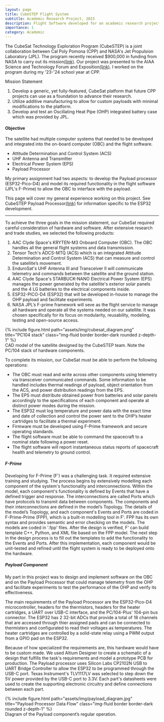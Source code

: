 ```yaml
---
layout: page
title: CubeSTEP Flight System
subtitle: Academic Research Project, 2023
description: Flight Software developed for an academic research project involving a satellite using an ARM Cortex-M3 processor and JPL's open-source F-Prime C++ Framework.
importance: 1
category: Academic
---
```

The CubeSat Technology Exploration Program (CubeSTEP) is a joint collaboration between Cal Poly Pomona (CPP) and NASA's Jet Propulsion Laboratory (JPL). The program recently received $900,000 in funding from NASA to carry out its mission[(link)](https://polycentric.cpp.edu/2023/08/nasa-awards-900k-to-cpp-space-defense-tech-and-security-news/). Our project was presented to the AIAA Science and Technology Forum and Exposition[(link)](https://arc.aiaa.org/doi/10.2514/6.2023-1879). I worked on the program during my '23-'24 school year at CPP.

Mission Statement

1. Develop a generic, yet fully-featured, CubeSat platform that future CPP projects can use as a foundation to advance their research.
2. Utilize additive manufacturing to allow for custom payloads with minimal modifications to the platform.
3. Develop and test an Oscillating Heat Pipe (OHP) integrated battery case which was provided by JPL.

#### Objective

The satellite had multiple computer systems that needed to be developed and integrated into the on-board computer (OBC) and the flight software.

* Attitude Determination and Control System (ACS)
* UHF Antenna and Transmitter
* Electrical Power System (EPS)
* Payload Processor

My primary assignment had two aspects: to develop the Payload processor (ESP32-Pico-D4) and model its required functionality in the flight software (JPL's F-Prime) to allow the OBC to interface with the payload.

This page will cover my general experience working on this project. See CubeSTEP Payload Processor[(link)](/projects/CubeSTEP-Payload) for information specific to the ESP32 development.

---

To achieve the three goals in the mission statement, our CubeSat required careful consideration of hardware and software. After extensive research and trade studies, we selected the following products:

1. AAC Clyde Space's KRYTEN-M3 Onboard Computer (OBC). The OBC handles all the general flight systems and data transmission.
2. Tensor Tech's ADCS-MTQ (ACS) which is an integrated Attitude Determination and Control System (ACS) that can measure and control the satellite’s movement.
3. EnduroSat's UHF Antenna III and Transceiver II will communicate telemetry and commands between the satellite and the ground station.
4. AAC Clyde Space's STARBUCK-NANO Electrical Power System (EPS) manages the power generated by the satellite's exterior solar panels and the 4 LG batteries to the electrical components inside.
5. ESP32-PICO-D4 (ESP32) that will be developed in-house to manage the OHP payload and facilitate experiments.
6. NASA JPL’s F-prime framework will seve as the flight service to manage all hardware and operate all the systems needed on our satellite. It was chosen specifically for its focus on modularity, reusability, modeling, testing and open-source access.

<div class="row">
    <div class="col-sm mt-3 mt-md-0">
            {% include figure.html path="assets/img/cubesat_diagram.png" title="PC104 stack" class="img-fluid border border-dark rounded z-depth-1" %}
        <div class="caption">
            CAD model of the satellite designed by the CubeSTEP team. Note the PC/104 stack of hardware components.
        </div>
    </div>
</div>

To complete its mission, our CubeSat must be able to perform the following operations:

- The OBC must read and write across other components using telemetry via transceiver communicated commands. Some information to be handled includes thermal readings of payload, object orientation from the ACS, and power distribution readings from the EPS.
- The EPS must distribute obtained power from batteries and solar panels accordingly to the specifications of each component and operate at distinct power modes during the mission.
- The ESP32 must log temperature and power data with the exact time and date of collection and control the power sent to the OHP’s heater cartridges to facilitate a thermal experiment.
- Firmware must be developed using F-Prime framework and secure operating standards.
- The flight software must be able to command the spacecraft to a nominal state following a power reset.
- The flight software will report instantaneous status reports of spacecraft health and telemetry to ground control.

##### F-Prime

Developing for F-Prime (F') was a challenging task. It required extensive training and studying. The process begins by extensively modelling each component of the system's functionality and interconnections. Within the model, each component's functionality is defined by Events that have a defined trigger and response. The interconnections are called Ports which have protocols to transmit data between components. The components and their interconnections are defined in the model’s Topology. The details of the model’s Topology, and each component's Events and Ports are coded in F-Prime-Prime (FPP), which is a built-in modelling tool in F'.
FPP has its own syntax and provides semantic and error checking on the models. The models are coded in '.fpp' files. After the design is verified, F' can build template C++, Python, and XML file based on the FPP model. The next step in the design process is to fill out the templates to add the functionality to the Events and Ports. After this implementation, each component would be unit-tested and refined until the flight system is ready to be deployed onto the hardware.

##### Payload Component

My part in this project was to design and implement software on the OBC and on the Payload Processor that could manage telemetry from the OHP and facilitate experiments to test the performance of the OHP and verify its effectiveness.

The main requirements of the Payload Processor are the ESP32-Pico-D4 microcontroller, headers for the thermistors, headers for the heater cartridges, a UART over USB-C interface, and the PC/104-Plus' 104-pin bus connector. The ESP32 has 2 32-bit ADCs that provide a total of 18 channels that are accessed through thier assigned pads and can be connected to thermisters and configurated to read their voltages as temperatures. The heater cartridges are controlled by a solid-state relay using a PWM output from a GPIO pad on the ESP32.

Because of how specialized the requirements are, this hardware would have to be custom made. We used Altium Designer to create a schematic of a design that fulfills the task's requirements and model a prototype PCB for production. The Payload processor uses Silicon Labs CP2102N USB to UART Bridge Controller to allow the ESP32 to be programmed through the USB-C port. Texas Instrument's TLV1117LV was selected to step down the 5V power provided by the USB-C port to 3.3V. Each part's datasheets were used to create the supporting electronic circuitry and define connections between each part.

<div class="row">
    <div class="col-sm mt-3 mt-md-0">
            {% include figure.html path="assets/img/payload_diagram.jpg" title="Payload Processor Data Flow" class="img-fluid border border-dark rounded z-depth-1" %}
        <div class="caption">
            Diagram of the Payload component’s regular operation.
        </div>
    </div>
</div>
